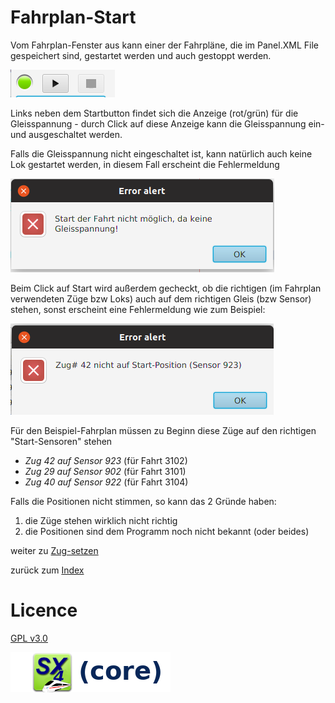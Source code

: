 # Fahrplan-Start

Vom Fahrplan-Fenster aus kann einer der Fahrpläne, die im Panel.XML File gespeichert
sind, gestartet werden und auch gestoppt werden.

![Gleissp./Start/Stop](power-start-stop.png)

Links neben dem Startbutton findet sich die Anzeige (rot/grün) für die Gleisspannung -
durch Click auf diese Anzeige kann die Gleisspannung ein- und ausgeschaltet werden.

Falls die Gleisspannung nicht eingeschaltet ist, kann natürlich auch keine Lok gestartet
werden, in diesem Fall erscheint die Fehlermeldung

![](alert-power-off.png)

Beim Click auf Start wird außerdem gecheckt, ob die richtigen (im Fahrplan 
verwendeten Züge bzw Loks) auch auf dem richtigen Gleis (bzw Sensor) stehen, sonst erscheint
eine Fehlermeldung wie zum Beispiel:

![](alert-wrong-train.png)

Für den Beispiel-Fahrplan müssen zu Beginn diese Züge auf den richtigen 
"Start-Sensoren" stehen

* *Zug 42 auf Sensor 923* (für Fahrt 3102)
* *Zug 29 auf Sensor 902* (für Fahrt 3101) 
* *Zug 40 auf Sensor 922* (für Fahrt 3104) 

Falls die Positionen nicht stimmen, so kann das 2 Gründe haben:

1. die Züge stehen wirklich nicht richtig
2. die Positionen sind dem Programm noch nicht bekannt
(oder beides)

weiter zu [Zug-setzen](05-Zug_setzen.md)

zurück zum [Index](index.md)

# Licence

[GPL v3.0](https://www.gnu.org/licenses/gpl-3.0.en.html)

![](sx4_loco2_core.png)

